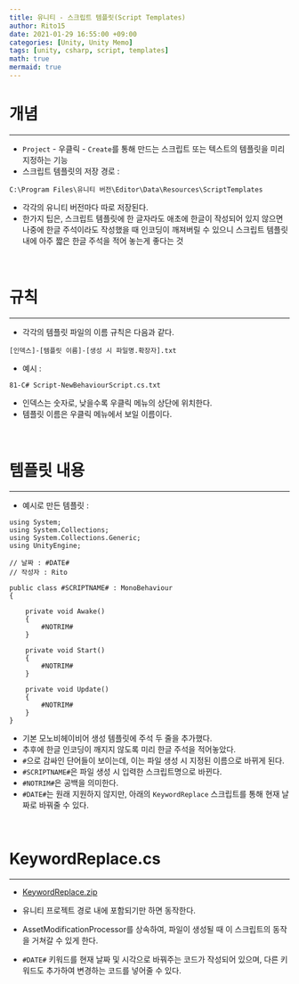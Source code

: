 ```yaml
---
title: 유니티 - 스크립트 템플릿(Script Templates)
author: Rito15
date: 2021-01-29 16:55:00 +09:00
categories: [Unity, Unity Memo]
tags: [unity, csharp, script, templates]
math: true
mermaid: true
---
```


# 개념
---
- `Project` - 우클릭 - `Create`를 통해 만드는 스크립트 또는 텍스트의 템플릿을 미리 지정하는 기능
- 스크립트 템플릿의 저장 경로 :

```
C:\Program Files\유니티 버전\Editor\Data\Resources\ScriptTemplates
```

- 각각의 유니티 버전마다 따로 저장된다.
- 한가지 팁은, 스크립트 템플릿에 한 글자라도 애초에 한글이 작성되어 있지 않으면 나중에 한글 주석이라도 작성했을 때 인코딩이 깨져버릴 수 있으니 스크립트 템플릿 내에 아주 짧은 한글 주석을 적어 놓는게 좋다는 것

<br>

# 규칙
---
- 각각의 템플릿 파일의 이름 규칙은 다음과 같다.

```
[인덱스]-[템플릿 이름]-[생성 시 파일명.확장자].txt
```

- 예시 :

```
81-C# Script-NewBehaviourScript.cs.txt
```

- 인덱스는 숫자로, 낮을수록 우클릭 메뉴의 상단에 위치한다.
- 템플릿 이름은 우클릭 메뉴에서 보일 이름이다.

<br>

# 템플릿 내용
---
- 예시로 만든 템플릿 :

```
using System;
using System.Collections;
using System.Collections.Generic;
using UnityEngine;

// 날짜 : #DATE#
// 작성자 : Rito

public class #SCRIPTNAME# : MonoBehaviour
{
    
    private void Awake()
    {
        #NOTRIM#
    }
    
    private void Start()
    {
        #NOTRIM#
    }

    private void Update()
    {
        #NOTRIM#
    }
}
```

- 기본 모노비헤이비어 생성 템플릿에 주석 두 줄을 추가했다.
- 추후에 한글 인코딩이 깨지지 않도록 미리 한글 주석을 적어놓았다.
- `#`으로 감싸인 단어들이 보이는데, 이는 파일 생성 시 지정된 이름으로 바뀌게 된다.
- `#SCRIPTNAME#`은 파일 생성 시 입력한 스크립트명으로 바뀐다.
- `#NOTRIM#`은 공백을 의미한다.
- `#DATE#`는 원래 지원하지 않지만, 아래의 `KeywordReplace` 스크립트를 통해 현재 날짜로 바꿔줄 수 있다.

<br>

# KeywordReplace.cs
---
- [KeywordReplace.zip](https://github.com/rito15/Images/files/5892481/KeywordReplace.zip)

- 유니티 프로젝트 경로 내에 포함되기만 하면 동작한다.

- AssetModificationProcessor를 상속하여, 파일이 생성될 때 이 스크립트의 동작을 거쳐갈 수 있게 한다.

- `#DATE#` 키워드를 현재 날짜 및 시각으로 바꿔주는 코드가 작성되어 있으며, 다른 키워드도 추가하여 변경하는 코드를 넣어줄 수 있다.